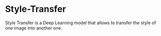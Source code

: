 # Style-Transfer
Style Transfer is a Deep Learning model that allows to transfer the style of one image into another one.
